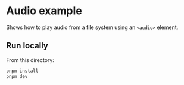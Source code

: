 # Audio example

Shows how to play audio from a file system using an `<audio>` element.

## Run locally

From this directory:

```bash
pnpm install
pnpm dev
```
